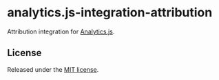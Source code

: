 # analytics.js-integration-attribution

Attribution integration for [Analytics.js][].

## License

Released under the [MIT license](License.md).

[Analytics.js]: https://segment.com/docs/libraries/analytics.js/
